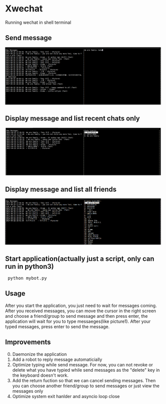 # Xwechat
Running wechat in shell terminal

## Send message
![image](https://github.com/MrDreamerSang/Xwechat/blob/master/Xwx3.PNG)

## Display message and list recent chats only
![image](https://github.com/MrDreamerSang/Xwechat/blob/master/Xwx1.PNG)

## Display message and list all friends
![image](https://github.com/MrDreamerSang/Xwechat/blob/master/Xwx2.PNG)


## Start application(actually just a script, only can run in python3)
<pre> python mybot.py </pre>


## Usage
After you start the application, you just need to wait for messages coming. After you received messages, you can move the cursor in the right screen and choose a friend/group to send message and then press enter, the application will wait for you to type messaeges(like picture1). After your typed messages, press enter to send the message.

## Improvements
0. Daemonize the application
1. Add a robot to reply message automaticially
2. Optimize typing while send message. For now, you can not revoke or delete what you have typied while send messages as the "delete" key in the keyboard doesn't work. 
3. Add the return fuction so that we can cancel sending messages. Then you can choose another friend/group to send messages or just view the messages only
4. Optimize system exit hanlder and asyncio loop close
